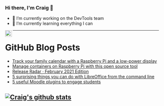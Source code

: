 ### Hi there, I'm Craig 👋

<!--
**CraigTeelFugro/CraigTeelFugro** is a ✨ _special_ ✨ repository because its `README.md` (this file) appears on your GitHub profile.

Here are some ideas to get you started:
-->

- 🔭 I’m currently working on the DevTools team
- 🌱 I’m currently learning everything I can

[<img align="left" alt="Craig Teel | LinkedIn" width="22px" src="https://cdn.jsdelivr.net/npm/simple-icons@v3/icons/linkedin.svg" />][linkedin]

---

# GitHub Blog Posts

<!-- BLOG-POST-LIST:START -->
- [Track your family calendar with a Raspberry Pi and a low-power display](https://opensource.com/article/21/3/family-calendar-raspberry-pi)
- [Manage containers on Raspberry Pi with this open source tool](https://opensource.com/article/21/3/bastille-raspberry-pi)
- [Release Radar · February 2021 Edition](https://github.blog/2021-03-05-release-radar-feb-2021/)
- [5 surprising things you can do with LibreOffice from the command line](https://opensource.com/article/21/3/libreoffice-command-line)
- [5 useful Moodle plugins to engage students](https://opensource.com/article/21/3/moodle-plugins)
<!-- BLOG-POST-LIST:END -->

## [![Craig's github stats](https://github-readme-stats.vercel.app/api?username=craigteelfugro)](https://github.com/anuraghazra/github-readme-stats)


[linkedin]: https://linkedin.com/in/craig-teel-b8786771
